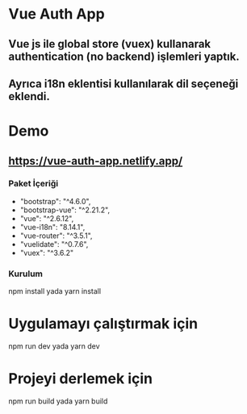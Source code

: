 # Vue Auth App

## Vue js ile global store (vuex) kullanarak authentication (no backend) işlemleri yaptık.
## Ayrıca i18n eklentisi kullanılarak dil seçeneği eklendi.

# Demo
## https://vue-auth-app.netlify.app/


### Paket İçeriği 
  * "bootstrap": "^4.6.0",
  * "bootstrap-vue": "^2.21.2",
  * "vue": "^2.6.12",
  * "vue-i18n": "8.14.1",
  * "vue-router": "^3.5.1",
  * "vuelidate": "^0.7.6",
  * "vuex": "^3.6.2"

### Kurulum
npm install yada yarn install


# Uygulamayı çalıştırmak için
npm run dev yada yarn dev

# Projeyi derlemek için
npm run build yada yarn build